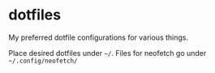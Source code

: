 # dotfiles
My preferred dotfile configurations for various things.

Place desired dotfiles under `~/`. Files for neofetch go under `~/.config/neofetch/`
